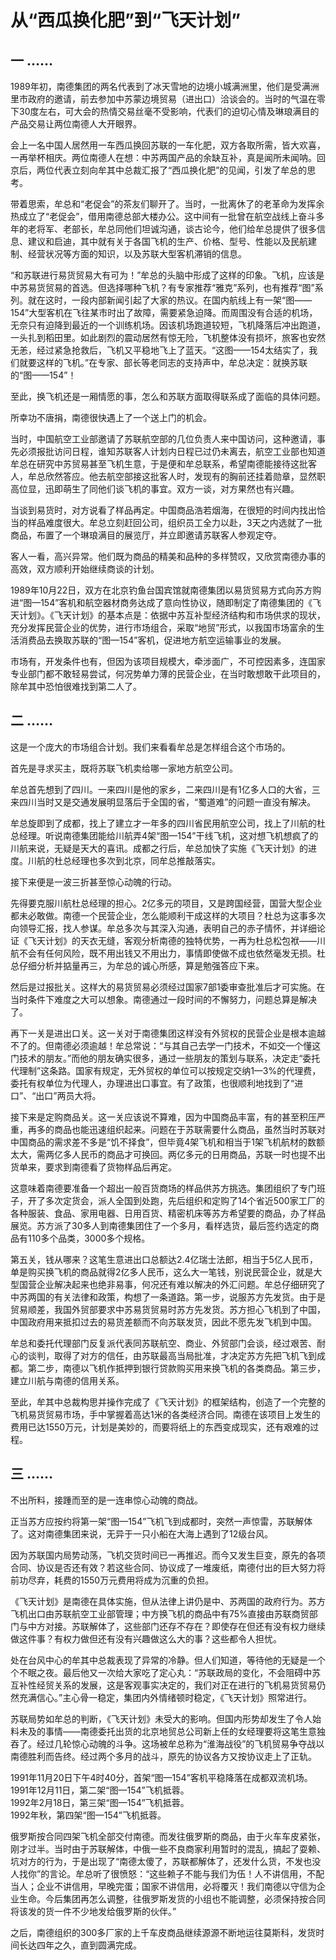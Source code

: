 # 从“西瓜换化肥”到“飞天计划”

## 一 ……

1989年初，南德集团的两名代表到了冰天雪地的边境小城满洲里，他们是受满洲里市政府的邀请，前去参加中苏蒙边境贸易（进出口）洽谈会的。当时的气温在零下30度左右，可大会的热情交易丝毫不受影响，代表们的迫切心情及琳琅满目的产品交易让两位南德人大开眼界。

  
 会上一名中国人居然用一车西瓜换回苏联的一车化肥，双方各取所需，皆大欢喜，一再举杯相庆。两位南德人在想：中苏两国产品的余缺互补，真是闻所未闻呐。回京后，两位代表立刻向牟其中总裁汇报了“西瓜换化肥”的见闻，引发了牟总的思考。

带着思索，牟总和“老促会”的茶友们聊开了。当时，一批离休了的老革命为发挥余热成立了“老促会”，借用南德总部大楼办公。这中间有一批曾在航空战线上奋斗多年的老将军、老部长，牟总同他们坦诚沟通，谈古论今，他们给牟总提供了很多信息、建议和启迪，其中就有关于各国飞机的生产、价格、型号、性能以及民航建制、经营状况等方面的知识，以及苏联大型客机滞销的信息。

“和苏联进行易货贸易大有可为！”牟总的头脑中形成了这样的印象。飞机，应该是中苏易货贸易的首选。但选择哪种飞机？有专家推荐“雅克”系列，也有推荐“图”系列。就在这时，一段内部新闻引起了大家的热议。在国内航线上有一架“图——154”大型客机在飞往某市时出了故障，需要紧急迫降。而周围没有合适的机场，无奈只有迫降到最近的一个训练机场。因该机场跑道较短，飞机降落后冲出跑道，一头扎到稻田里。如此剧烈的震动居然有惊无险，飞机整体没有损坏，旅客也安然无恙，经过紧急抢救后，飞机又平稳地飞上了蓝天。“这图——154太结实了，我们就要这样的飞机。”在专家、部长等老同志的支持声中，牟总决定：就换苏联的“图——154”！

至此，换飞机还是一厢情愿的事，怎么和苏联方面取得联系成了面临的具体问题。

所幸功不唐捐，南德很快遇上了一个送上门的机会。

当时，中国航空工业部邀请了苏联航空部的几位负责人来中国访问，这种邀请，事先必须报批访问日程，谁知苏联客人计划内日程已过仍未离去，航空工业部也知道牟总在研究中苏贸易甚至飞机生意，于是便和牟总联系，希望南德能接待这批客人，牟总欣然答应。他去航空部接这批客人时，发现有的胸前还挂着勋章，显然职高位显，迅即萌生了同他们谈飞机的事宜。双方一谈，对方果然也有兴趣。

当谈到易货时，对方说看了样品再定。中国商品浩若烟海，在很短的时间内找出恰当的样品难度很大。牟总立刻赶回公司，组织员工全力以赴，3天之内选就了一批商品，布置了一个琳琅满目的展览厅，并立即邀请苏联客人参观定夺。

客人一看，高兴异常。他们既为商品的精美和品种的多样赞叹，又欣赏南德办事的高效，双方顺利开始继续商谈的计划。

1989年10月22日，双方在北京钓鱼台国宾馆就南德集团以易货贸易方式向苏方购进“图—154”客机和航空器材商务达成了意向性协议，随即制定了南德集团的《飞天计划》。《飞天计划》的基本点是：依据中苏互补型经济结构和市场供求的现状，充分发挥民营企业的优势，进行市场组合，采取“地贸”形式，以我国市场富余的生活消费品去换取苏联的“图—154”客机，促进地方航空运输事业的发展。

市场有，开发条件也有，但因为该项目规模大，牵涉面广，不可控因素多，连国家专业部门都不敢轻易尝试，何况势单力薄的民营企业，在当时敢想敢干此项目的，除牟其中恐怕很难找到第二人了。

## 二 ……

这是一个庞大的市场组合计划。我们来看看牟总是怎样组合这个市场的。

首先是寻求买主，既将苏联飞机卖给哪一家地方航空公司。

牟总首先想到了四川。一来四川是他的家乡，二来四川是有1亿多人口的大省，三来四川当时又是交通发展明显落后于全国的省，“蜀道难”的问题一直没有解决。

牟总旋即到了成都，找上了建立才一年多的四川省民用航空公司，找上了川航的杜总经理。听说南德集团能给川航弄4架“图—154”干线飞机，这对想飞机想疯了的川航来说，无疑是天大的喜讯。成都之行后，牟总加快了实施《飞天计划》的进度。川航的杜总经理也多次到北京，同牟总推敲落实。

接下来便是一波三折甚至惊心动魄的行动。

先得要克服川航杜总经理的担心。2亿多元的项目，又是跨国经营，国营大型企业都未必敢做。南德一个民营企业，怎么能顺利干成这样的大项目？杜总为这事多次向领导汇报，找人参谋。牟总多次与其深入沟通，表明自己的赤子情怀，并详细论证《飞天计划》的天衣无缝，客观分析南德的独特优势，一再为杜总松包袱——川航不会有任何风险，既不用出钱又不用出力，事情即使做不成也依然毫发无损。杜总仔细分析并掂量再三，为牟总的诚心所感，算是勉强答应下来。

然后是过报批关。这样大的易货贸易必须经过国家7部1委审查批准后才可实施。在当时条件下难度之大可以想象。南德通过一段时间的不懈努力，问题总算是解决了。

再下一关是进出口关。这一关对于南德集团这样没有外贸权的民营企业是根本逾越不了的。但南德必须逾越！牟总常说：“与其自己去学一门技术，不如交一个懂这门技术的朋友。”而他的朋友确实很多，通过一些朋友的策划与联系，决定走“委托代理制”这条路。国家有规定，无外贸权的单位可以按规定交纳1—3%的代理费，委托有权单位为代理人，办理进出口事宜。有了政策，也很顺利地找到了“进口”、“出口”两员大将。

接下来是定购商品关。这一关应该说不算难，因为中国商品丰富，有的甚至积压严重，再多的商品也能迅速组织起来。问题在于苏联需要什么商品，虽然当时苏联对中国商品的需求差不多是“饥不择食”，但毕竟4架飞机和相当于1架飞机航材的数额太大，需两亿多人民币的商品才可换回。两亿多元的日用商品，苏联一时也提不出货单来，要求到南德看了货物样品后再定。

这意味着南德要准备一个超出一般百货商场的样品供苏方挑选。集团组织了专门班子，开了多次定货会，派人全国到处跑，先后组织和定购了14个省近500家工厂的各种服装、食品、家用电器、日用百货、精密机床等苏方希望要的商品，办了样品展览。苏方派了30多人到南德集团住了一个多月，看样选货，最后签约选定的商品有110多个品类，3000多个规格。

第五关，钱从哪来？这笔生意进出口总额达2.4亿瑞士法郎，相当于5亿人民币，单是购买换飞机的商品就得2亿多人民币，这么大一笔钱，别说民营企业，就是大型国营企业解决起来也绝非易事，何况还有难以解决的外汇问题。牟总仔细研究了中苏两国的有关法律和政策，构想了一条道路。第一步，说服苏方先发货。由于是贸易顺差，我国外贸部要求中苏易货贸易时苏方先发货。苏方担心飞机到了中国，中国政府用来抵扣过去的易货差额而不向苏联发货，因此不愿先发飞机到中国。

牟总和委托代理部门反复派代表同苏联航空、商业、外贸部门会谈，经过艰苦、耐心的谈判，取得了对方的信任，由苏联最高当局批准，才决定苏方先把飞机飞到成都。第二步，南德以飞机作抵押到银行贷款购买用来换飞机的各类商品。第三步，建立川航与南德的信用关系。

至此，牟其中总裁构思并操作完成了《飞天计划》的框架结构，创造了一个完整的飞机易货贸易市场，手中掌握着高达1米的各类经济合同。南德在该项目上发生的费用已达1550万元，计划是美妙的，而要将纸上的东西变成现实，还有艰难的过程。

## 三 ……

不出所料，接踵而至的是一连串惊心动魄的商战。

正当苏方应按约将第一架“图—154”飞机飞到成都时，突然一声惊雷，苏联解体了。这对南德集团来说，无异于一只小船在大海上遇到了12级台风。

因为苏联国内局势动荡，飞机交货时间已一再推迟。而今又发生巨变，原先的各项合同、协议是否还有效？若这些合同、协议成了一堆废纸，南德付出的巨大努力将前功尽弃，耗费的1550万元费用将成为沉重的负担。

 《飞天计划》是南德在具体实施，但从法律上讲仍是中、苏两国的政府行为。苏方飞机出口由苏联航空工业部管理；中方换飞机的商品中有75%直接由苏联商贸部门与中方对接。苏联解体了，这些部门还存不存在？即使存在但还有没有权力继续做这件事？有权力做但还有没有兴趣做这么大的事？这些都令人担忧。

处在台风中心的牟其中总裁表现了异常的冷静。但人们知道，等待他的无疑是一个个不眠之夜。最后他又一次给大家吃了定心丸：“苏联政局的变化，不会阻碍中苏互补性经贸关系的发展，这是客观事实决定的，我们对正在进行的飞机易货贸易仍然充满信心。”主心骨一稳定，集团内外情绪顿时稳定，《飞天计划》照常进行。

苏联局势如牟总的判断，《飞天计划》未受大的影响。但国内形势却发生了令人始料未及的事情——南德委托出货的北京地贸总公司新上任的女经理要将这笔生意独吞了。经过几轮惊心动魄的斗争。这场被牟总称为“淮海战役”的飞机贸易争夺战以南德胜利而告终。经过两个多月的战斗，原先的协议各方又按协议走上了正轨。

1991年11月20日下午4时40分，首架“图—154”客机平稳降落在成都双流机场。  
1991年12月11日，第二架“图—154”飞机抵蓉。  
1992年2月18日，第三架“图—154”飞机抵蓉。  
1992年秋，第四架“图—154”飞机抵蓉。

俄罗斯按合同四架飞机全部交付南德。而发往俄罗斯的商品，由于火车车皮紧张，刚才过半。当时由于苏联解体，中俄一些不良商家利用暂时的混乱，搞起了耍赖、坑对方的行为，于是出现了“南德太傻了，苏联都解体了，还发什么货，不发也没人找你”的言论。牟总听了很愤怒：“这些赖子不能与我们为伍！人不讲信用，不配当人；企业不讲信用，早晚完蛋；国家不讲信用，必将覆灭！我们南德以守信为企业生命。今后集团再怎么调整，往俄罗斯发货的小组也不能调整，必须保持按合同将该发的货一件不少地发给俄罗斯的伙伴。”

之后，南德组织的300多厂家的上千车皮商品继续源源不断地运往莫斯科，发货时间长达四年之久，直到圆满完成。

